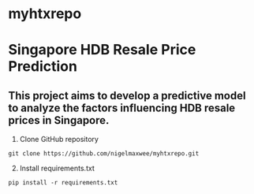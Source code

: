 # myhtxrepo
# Singapore HDB Resale Price Prediction
## This project aims to develop a predictive model to analyze the factors influencing HDB resale prices in Singapore.
1. Clone GitHub repository 
```
git clone https://github.com/nigelmaxwee/myhtxrepo.git
```
2. Install requirements.txt
```
pip install -r requirements.txt
```
